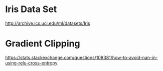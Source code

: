 # Iris Data Set
http://archive.ics.uci.edu/ml/datasets/Iris  

# Gradient Clipping
https://stats.stackexchange.com/questions/108381/how-to-avoid-nan-in-using-relu-cross-entropy  
